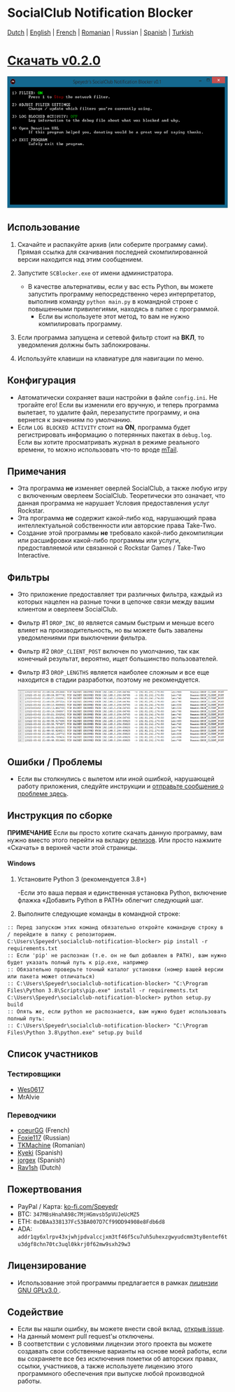 # SocialClub Notification Blocker

[Dutch](../NL/README.md) | [English](../../README.md) | [French](../FR/README.md) | [Romanian](../RO/README.md) | Russian | [Spanish](../ES/README.md) | [Turkish](../TR/README.md)



# [Скачать v0.2.0](https://github.com/Speyedr/socialclub-notification-blocker/releases/download/v0.2.0/SocialClubBlocker-0.2.0.zip)

<img src="/img/SCBlockerTease1.png" alt="Главное меню" height=300 width=562>

## Использование
1. Скачайте и распакуйте архив (или соберите программу сами). Прямая ссылка для скачивания последней скомпилированной версии находится над этим сообщением.
2. Запустите `SCBlocker.exe` от имени администратора.

    - В качестве альтернативы, если у вас есть Python, вы можете запустить программу непосредственно через интерпретатор, выполнив команду `python main.py` в командной строке с повышенными привилегиями, находясь в папке с программой.
      - Если вы используете этот метод, то вам не нужно компилировать программу.
4. Если программа запущена и сетевой фильтр стоит на **ВКЛ**, то уведомления должны быть заблокированы.
5. Используйте клавиши на клавиатуре для навигации по меню.

## Конфигурация
 - Автоматически сохраняет ваши настройки в файле `config.ini`. Не трогайте его! Если вы изменили его вручную, и теперь программа вылетает, то удалите файл, перезапустите программу, и она вернется к значениям по умолчанию.
 - Если `LOG BLOCKED ACTIVITY` стоит на **ON**, программа будет регистрировать информацию о потерянных пакетах в `debug.log`. Если вы хотите просматривать журнал в режиме реального времени, то можно использовать что-то вроде [mTail](http://ophilipp.free.fr/op_tail.htm).

## Примечания
 - Эта программа **не** изменяет оверлей SocialClub, а также любую игру с включенным оверлеем SocialClub. Теоретически это означает, что данная программа не нарушает Условия предоставления услуг Rockstar.
 - Эта программа **не** содержит какой-либо код, нарушающий права интеллектуальной собственности или авторские права Take-Two.
 - Создание этой программы **не** требовало какой-либо декомпиляции или расшифровки какой-либо программы или услуги, предоставляемой или связанной с Rockstar Games / Take-Two Interactive.

## Фильтры
 - Это приложение предоставляет три различных фильтра, каждый из которых нацелен на разные точки в цепочке связи между вашим клиентом и оверлеем SocialClub.
 - Фильтр #1 `DROP_INC_80` является самым быстрым и меньше всего влияет на производительность, но вы можете быть завалены уведомлениями при выключении фильтра.
 - Фильтр #2 `DROP_CLIENT_POST` включен по умолчанию, так как конечный результат, вероятно, ищет большинство пользователей.
 - Фильтр #3 `DROP_LENGTHS` является наиболее сложным и все еще находится в стадии разработки, поэтому не рекомендуется.

   <img src="/img/SCBlockerTease3.png" alt="Регистрация брошенных пакетов" height=120 width=527>

## Ошибки / Проблемы
 - Если вы столкнулись с вылетом или иной ошибкой, нарушающей работу приложения, следуйте инструкции и [отправьте сообщение о проблеме здесь](https://github.com/Speyedr/socialclub-notification-blocker/issues/new/choose).

## Инструкция по сборке
**ПРИМЕЧАНИЕ** Если вы просто хотите скачать данную программу, вам нужно вместо этого перейти на вкладку [релизов](https://github.com/Speyedr/socialclub-notification-blocker/releases). Или просто нажмите «Скачать» в верхней части этой страницы.
#### Windows

1) Установите Python 3 (рекомендуется 3.8+)

    -Если это ваша первая и единственная установка Python, включение флажка «Добавить Python в PATH» облегчит следующий шаг.
2) Выполните следующие команды в командной строке:
```
:: Перед запуском этих команд обязательно откройте командную строку в / перейдите в папку с репозиторием.
C:\Users\Speyedr\socialclub-notification-blocker> pip install -r requirements.txt
:: Если 'pip' не распознан (т.е. он не был добавлен в PATH), вам нужно будет указать полный путь к pip.exe, например
:: Обязательно проверьте точный каталог установки (номер вашей версии или пакета может отличаться)
:: C:\Users\Speyedr\socialclub-notification-blocker> "C:\Program Files\Python 3.8\Scripts\pip.exe" install -r requirements.txt
C:\Users\Speyedr\socialclub-notification-blocker> python setup.py build
:: Опять же, если python не распознается, вам нужно будет использовать полный путь:
:: C:\Users\Speyedr\socialclub-notification-blocker> "C:\Program Files\Python 3.8\python.exe" setup.py build
```

## Список участников

### Тестировщики

- [Wes0617](https://github.com/Wes0617)
- MrAlvie

### Переводчики

- [coeurGG](https://github.com/coeurGG) (French)
- [Foxie117](https://github.com/Foxie1171) (Russian)
- [TKMachine](https://github.com/TKMachine) (Romanian)
- [Kyeki](https://github.com/Kyekii) (Spanish)
- [jorgex](https://github.com/jorgex94) (Spanish)
- [Rav1sh](https://github.com/Rav1sh) (Dutch)

## Пожертвования
 - PayPal / Карта: [ko-fi.com/Speyedr](https://ko-fi.com/speyedr)
 - BTC: `347M8sHnahA98c7MjHGmvsb5pVUJeUcMZ5`
 - ETH: `0xDBAa338137Fc53BA007D7Cf99DD94908e8Fdb6d8`
 - ADA: `addr1qy6xlrpv43xjwhjpdvalccjxm3tf46f5cu7uh5uhexzgwyudcmm3ty8entef6tu3dgf8chn70tc3uql0kkrj0f62mw9sxh29w3`

## Лицензирование
 - Использование этой программы предлагается в рамках [лицензии GNU GPLv3.0 ](LICENSE).

## Содействие
 - Если вы нашли ошибку, вы можете внести свой вклад, [открыв issue](https://github.com/Speyedr/socialclub-notification-blocker/issues/new/choose).
 - На данный момент pull request'ы отключены.
 - В соответствии с условиями лицензии этого проекта вы можете создавать свои собственные варианты на основе моей работы, если вы сохраняете все без исключения пометки об авторских правах, ссылки, участников, а также используете лицензию этого программного обеспечения при выпуске любой производной работы.